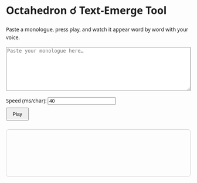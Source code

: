 <!doctype html>
<html>
<head>
  <meta charset="utf-8">
  <title>Spiritualism Tool ☌</title>
  <style>
    body { font-family: system-ui, sans-serif; margin: 2rem; line-height: 1.6; }
    textarea { width: 100%; height: 120px; margin-bottom: 1rem; }
    button { padding: 0.5rem 1rem; margin-top: 0.5rem; }
    #screen { margin-top: 1.5rem; font-size: 1.2rem; white-space: pre-wrap; border:1px solid #ccc; padding:1rem; border-radius:8px; min-height:6rem; }
    .cursor { display:inline-block; width:0.6ch; background:#000; animation: blink 1s steps(1) infinite; }
    @keyframes blink { 50% { background: transparent } }
  </style>
</head>
<body>
  <h1>Octahedron ☌ Text-Emerge Tool</h1>
  <p>Paste a monologue, press play, and watch it appear word by word with your voice.</p>
  <textarea id="txt" placeholder="Paste your monologue here…"></textarea><br>
  <label>Speed (ms/char): <input id="spd" type="number" value="40"></label><br>
  <button id="play">Play</button>
  <div id="screen"></div>

  <script>
    document.getElementById('play').onclick = async () => {
      const txt = document.getElementById('txt').value;
      const spd = Math.max(1, +document.getElementById('spd').value || 40);
      const scr = document.getElementById('screen');
      scr.textContent = '';
      for (let i=0; i<txt.length; i++) {
        scr.textContent += txt[i];
        await new Promise(r => setTimeout(r, spd));
      }
      scr.insertAdjacentHTML('beforeend','<span class="cursor"></span>');
    };
  </script>
</body>
</html>
